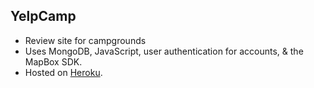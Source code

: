 ## YelpCamp
- Review site for campgrounds
- Uses MongoDB, JavaScript, user authentication for accounts, & the MapBox SDK.
- Hosted on [Heroku](https://yelpcampbyavery.herokuapp.com/).
